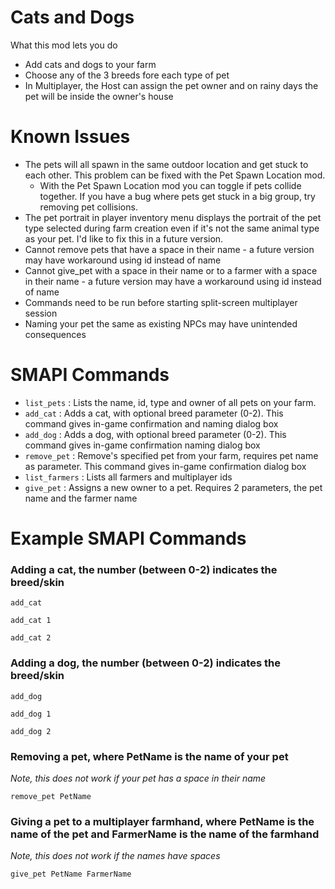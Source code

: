 # Cats and Dogs
What this mod lets you do
- Add cats and dogs to your farm
- Choose any of the 3 breeds fore each type of pet
- In Multiplayer, the Host can assign the pet owner and on rainy days the pet will be inside the owner's house

# Known Issues
- The pets will all spawn in the same outdoor location and get stuck to each other. This problem can be fixed with the Pet Spawn Location mod.
  - With the Pet Spawn Location mod you can toggle if pets collide together. If you have a bug where pets get stuck in a big group, try removing pet collisions.
- The pet portrait in player inventory menu displays the portrait of the pet type selected during farm creation even if it's not the same animal type as your pet. I'd like to fix this in a future version.
- Cannot remove pets that have a space in their name - a future version may have workaround using id instead of name
- Cannot give_pet with a space in their name or to a farmer with a space in their name - a future version may have a workaround using id instead of name
- Commands need to be run before starting split-screen multiplayer session
- Naming your pet the same as existing NPCs may have unintended consequences

# SMAPI Commands
- `list_pets` : Lists the name, id, type and owner of all pets on your farm.
- `add_cat` : Adds a cat, with optional breed parameter (0-2). This command gives in-game confirmation and naming dialog box
- `add_dog` : Adds a dog, with optional breed parameter (0-2). This command gives in-game confirmation naming dialog box
- `remove_pet` : Remove's specified pet from your farm, requires pet name as parameter. This command gives in-game confirmation dialog box
- `list_farmers` : Lists all farmers and multiplayer ids
- `give_pet` : Assigns a new owner to a pet. Requires 2 parameters, the pet name and the farmer name

# Example SMAPI Commands
### Adding a cat, the number (between 0-2) indicates the breed/skin

`add_cat`

`add_cat 1`

`add_cat 2`


### Adding a dog, the number (between 0-2) indicates the breed/skin

`add_dog`

`add_dog 1`

`add_dog 2`


### Removing a pet, where PetName is the name of your pet
*Note, this does not work if your pet has a space in their name*

`remove_pet PetName`

### Giving a pet to a multiplayer farmhand, where PetName is the name of the pet and FarmerName is the name of the farmhand
*Note, this does not work if the names have spaces*

`give_pet PetName FarmerName`
